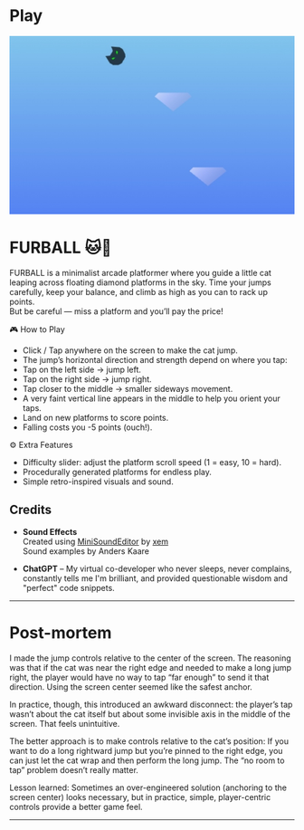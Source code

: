 <h1><a href="https://bacionejs.github.io/furball" style="text-decoration: none; color: inherit;">Play</a></h1>

[![Demo – Click to Play](README.jpg)](https://bacionejs.github.io/furball/)



# FURBALL 🐱💨

FURBALL is a minimalist arcade platformer where you guide a little cat leaping across floating diamond platforms in the sky.
Time your jumps carefully, keep your balance, and climb as high as you can to rack up points.  
But be careful — miss a platform and you’ll pay the price!

🎮 How to Play
- Click / Tap anywhere on the screen to make the cat jump.
- The jump’s horizontal direction and strength depend on where you tap:
- Tap on the left side → jump left.
- Tap on the right side → jump right.
- Tap closer to the middle → smaller sideways movement.
- A very faint vertical line appears in the middle to help you orient your taps.
- Land on new platforms to score points.
- Falling costs you -5 points (ouch!).

⚙️ Extra Features
- Difficulty slider: adjust the platform scroll speed (1 = easy, 10 = hard).
- Procedurally generated platforms for endless play.
- Simple retro-inspired visuals and sound.


## Credits

- **Sound Effects**  
  Created using [MiniSoundEditor](https://xem.github.io/MiniSoundEditor/) by [xem](https://xem.github.io/)  
  Sound examples by Anders Kaare

- **ChatGPT** – My virtual co-developer who never sleeps, never complains, constantly tells me I'm brilliant, and provided questionable wisdom and "perfect" code snippets.

---

# Post-mortem

I made the jump controls relative to the center of the screen. The reasoning was that if the cat was near the right edge and needed to make a long jump right, the player would have no way to tap “far enough” to send it that direction. Using the screen center seemed like the safest anchor.

In practice, though, this introduced an awkward disconnect: the player’s tap wasn’t about the cat itself but about some invisible axis in the middle of the screen. That feels unintuitive.

The better approach is to make controls relative to the cat’s position:
If you want to do a long rightward jump but you’re pinned to the right edge, you can just let the cat wrap and then perform the long jump. The “no room to tap” problem doesn’t really matter.

Lesson learned: Sometimes an over-engineered solution (anchoring to the screen center) looks necessary, but in practice, simple, player-centric controls provide a better game feel.


---






